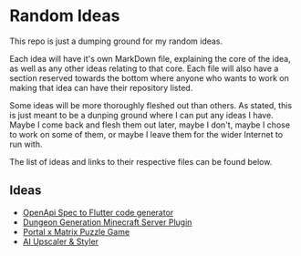# Random Ideas
This repo is just a dumping ground for my random ideas. 

Each idea will have it's own MarkDown file, explaining the core of the idea, as well as any other ideas relating to that core. Each file will also have a section reserved towards the bottom where anyone who wants to work on making that idea can have their repository listed.

Some ideas will be more thoroughly fleshed out than others. As stated, this is just meant to be a dunping ground where I can put any ideas I have. Maybe I come back and flesh them out later, maybe I don't, maybe I chose to work on some of them, or maybe I leave them for the wider Internet to run with.

The list of ideas and links to their respective files can be found below.

## Ideas
* [OpenApi Spec to Flutter code generator](openapi-flutter-generator.md)
* [Dungeon Generation Minecraft Server Plugin](dungeon-gen-mc-plugin.md)
* [Portal x Matrix Puzzle Game](portal-matrix-puzzle-game.md)
* [AI Upscaler & Styler](ai-upscal-with-style.md)